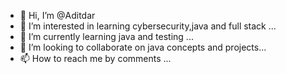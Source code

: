 - 👋 Hi, I’m @Aditdar
- 👀 I’m interested in learning cybersecurity,java and full stack ...
- 🌱 I’m currently learning java and testing ...
- 💞️ I’m looking to collaborate on java concepts and projects...
- 📫 How to reach me by comments ...

<!---
Aditdar/Aditdar is a ✨ special ✨ repository because its `README.md` (this file) appears on your GitHub profile.
You can click the Preview link to take a look at your changes.
--->
